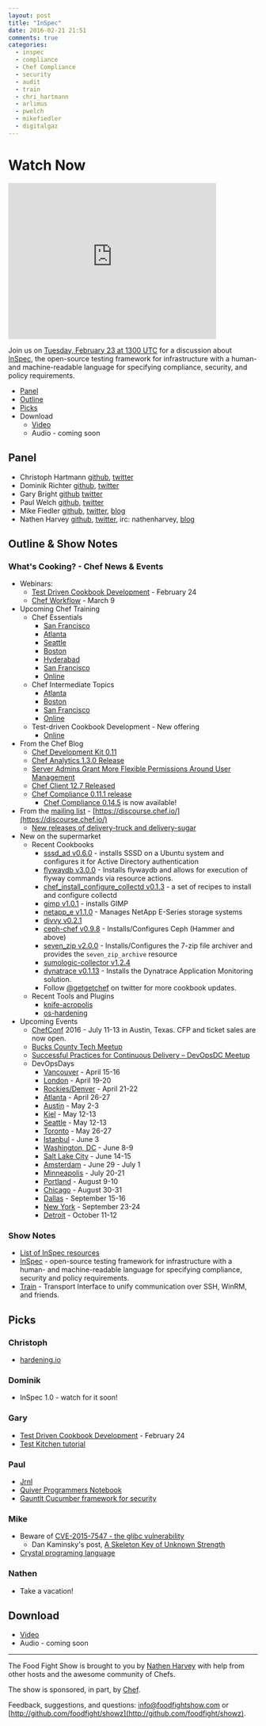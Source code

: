 ```yaml
---
layout: post
title: "InSpec"
date: 2016-02-21 21:51
comments: true
categories:
  - inspec
  - compliance
  - Chef Compliance
  - security
  - audit
  - train
  - chri_hartmann
  - arlimus
  - pwelch
  - mikefiedler
  - digitalgaz
---
```


# Watch Now

<iframe width="420" height="315" src="http://www.youtube.com/embed/RraZsq6C42s" frameborder="0" allowfullscreen></iframe>

Join us on [Tuesday, February 23 at 1300 UTC](http://everytimezone.com/#2015-2-23,60,cn3) for a discussion about [InSpec](http://github.com/chef/inspec), the open-source testing framework for infrastructure with a human- and machine-readable language for specifying compliance, security, and policy requirements.

* [Panel](http://foodfightshow.org/2016/02/inspec.html#panel)
* [Outline](http://foodfightshow.org/2016/02/inspec.html#outline)
* [Picks](http://foodfightshow.org/2016/02/inspec.html#picks)
* Download
  * [Video](http://www.youtube.com/embed/RraZsq6C42s)
  * Audio - coming soon

Panel<a name="panel"></a>
-----

* Christoph Hartmann [github](https://github.com/chris-rock), [twitter](https://twitter.com/chri_hartmann)
* Dominik Richter [github](https://github.com/arlimus), [twitter](https://twitter.com/arlimus)
* Gary Bright [github](https://github.com/username-is-already-taken2) [twitter](https://twitter.com/digitalgaz)
* Paul Welch [github](https://github.com/pwelch), [twitter](https://twitter.com/pwelch)
* Mike Fiedler [github](http://github.com/miketheman), [twitter](http://twitter.com/mikefiedler), [blog](http://www.miketheman.net)
* Nathen Harvey [github](http://github.com/nathenharvey), [twitter](http://twitter.com/nathenharvey), irc: nathenharvey, [blog](http://nathenharvey.com)

Outline & Show Notes<a name="outline"></a>
-------

### What's Cooking? - Chef News & Events

* Webinars:
  * [Test Driven Cookbook Development](https://www.chef.io/blog/event/webinar-test-driven-cookbook-development/) - February 24
  * [Chef Workflow](https://www.chef.io/blog/event/webinar-chef-workflow) - March 9
* Upcoming Chef Training
  * Chef Essentials
    * [San Francisco](https://www.chef.io/blog/event/chef-essentials-san-francisco-5)
    * [Atlanta](https://www.chef.io/blog/event/chef-essentials-atlanta-2)
    * [Seattle](https://www.chef.io/blog/event/chef-essentials-seattle-6/)
    * [Boston](https://www.chef.io/blog/event/chef-essentials-boston-2/)
    * [Hyderabad](https://www.chef.io/blog/event/chef-essentials-hyderabad-2/)
    * [San Francisco](https://www.chef.io/blog/event/chef-essentials-san-francisco-6/)
    * [Online](https://www.chef.io/blog/venue/online-61/)
  * Chef Intermediate Topics
    * [Atlanta](https://www.chef.io/blog/event/chef-intermediate-topics-atlanta-6)
    * [Boston](https://www.chef.io/blog/event/chef-intermediate-topics-boston-4/)
    * [San Francisco](https://www.chef.io/blog/event/chef-intermediate-topics-san-francisco-17/)
    * [Online](https://www.chef.io/blog/venue/online-64/)
  * Test-driven Cookbook Development - New offering
    * [Online](https://www.chef.io/blog/event/test-driven-cookbook-development-online-europe/)
* From the Chef Blog
  * [Chef Development Kit 0.11](https://www.chef.io/blog/2016/02/19/chefdk-0-11-release-announcement/)
  * [Chef Analytics 1.3.0 Release](https://www.chef.io/blog/2016/02/18/chef-analytics-1-3-0-release/)
  * [Server Admins Grant More Flexible Permissions Around User Management](https://www.chef.io/blog/2016/02/18/server-admins-grant-more-flexible-permissions-around-user-management/)
  * [Chef Client 12.7 Released](https://www.chef.io/blog/2016/02/12/chef-client-12-7-released/)
  * [Chef Compliance 0.11.1 release](https://www.chef.io/blog/2016/02/09/chef-compliance-0-11-1-release/)
    * [Chef Compliance 0.14.5](https://downloads.chef.io/compliance/) is now available!
* From the [mailing list](https://discourse.chef.io/) - [https://discourse.chef.io/](https://discourse.chef.io/)
  * [New releases of delivery-truck and delivery-sugar](https://discourse.chef.io/t/new-releases-of-delivery-truck-and-delivery-sugar/7846)
* New on the supermarket
  * Recent Cookbooks
    * [sssd_ad v0.6.0](https://supermarket.chef.io/cookbooks/sssd_ad) -  installs SSSD on a Ubuntu system and configures it for Active Directory authentication
    * [flywaydb v3.0.0](https://supermarket.chef.io/cookbooks/flywaydb) - Installs flywaydb and allows for execution of flyway commands via resource actions.
    * [chef_install_configure_collectd v0.1.3](https://supermarket.chef.io/cookbooks/chef_install_configure_collectd) - a set of recipes to install and configure collectd
    * [gimp v1.0.1](https://supermarket.chef.io/cookbooks/gimp) - installs GIMP
    * [netapp_e v1.1.0](https://supermarket.chef.io/cookbooks/netapp_e) - Manages NetApp E-Series storage systems
    * [divvy v0.2.1](https://supermarket.chef.io/cookbooks/divvy)
    * [ceph-chef v0.9.8](https://supermarket.chef.io/cookbooks/ceph-chef) - Installs/Configures Ceph (Hammer and above)
    * [seven_zip v2.0.0](https://supermarket.chef.io/cookbooks/seven_zip) - Installs/Configures the 7-zip file archiver and provides the `seven_zip_archive` resource
    * [sumologic-collector v1.2.4](https://supermarket.chef.io/cookbooks/sumologic-collector)
    * [dynatrace v0.1.13](https://supermarket.chef.io/cookbooks/dynatrace) - Installs the Dynatrace Application Monitoring solution.
    * Follow [@getgetchef](https://twitter.com/getgetchef) on twitter for more cookbook updates.
  * Recent Tools and Plugins
    * [knife-acropolis](https://supermarket.chef.io/tools/knife-acropolis)
    * [os-hardening](https://supermarket.chef.io/tools/os-hardening)
* Upcoming Events
  * [ChefConf](https://chefconf.chef.io/) 2016 - July 11-13 in Austin, Texas.  CFP and ticket sales are now open.
  * [Bucks County Tech Meetup](https://www.chef.io/blog/event/bucks-county-tech-meetup/)
  * [Successful Practices for Continuous Delivery – DevOpsDC Meetup](https://www.chef.io/blog/event/successful-practices-for-continuous-delivery-devopsdc-meetup/)
  * DevOpsDays
    * [Vancouver](http://www.devopsdays.org/events/2016-vancouver/) - April 15-16
    * [London](http://www.devopsdays.org/events/2016-london/) - April 19-20
    * [Rockies/Denver](http://www.devopsdays.org/events/2016-denver/) - April 21-22
    * [Atlanta](http://www.devopsdays.org/events/2016-atlanta/) - April 26-27
    * [Austin](http://www.devopsdays.org/events/2016-austin/) - May 2-3
    * [Kiel](http://www.devopsdays.org/events/2016-kiel/) - May 12-13
    * [Seattle](http://www.devopsdays.org/events/2016-seattle/) - May 12-13
    * [Toronto](http://www.devopsdays.org/events/2016-toronto/) - May 26-27
    * [Istanbul](http://www.devopsdays.org/events/2016-istanbul/) - June 3
    * [Washington, DC](http://www.devopsdays.org/events/2016-washington-dc/) - June 8-9
    * [Salt Lake City](http://www.devopsdays.org/events/2016-saltlakecity/) - June 14-15
    * [Amsterdam](http://www.devopsdays.org/events/2016-amsterdam/) - June 29 - July 1
    * [Minneapolis](http://www.devopsdays.org/events/2016-minneapolis/) - July 20-21
    * [Portland](http://www.devopsdays.org/events/2016-portland/) - August 9-10
    * [Chicago](http://www.devopsdays.org/events/2016-chicago/) - August 30-31
    * [Dallas](http://www.devopsdays.org/events/2016-dallas/) - September 15-16
    * [New York](http://www.devopsdays.org/events/2016-newyork/) - September 23-24
    * [Detroit](http://www.devopsdays.org/events/2016-detroit/) - October 11-12

###  Show Notes

* [List of InSpec resources](https://github.com/chef/inspec/blob/master/docs/resources.rst)
* [InSpec](https://github.com/chef/inspec) - open-source testing framework for infrastructure with a human- and machine-readable language for specifying compliance, security and policy requirements.
* [Train](https://github.com/chef/train) - Transport Interface to unify communication over SSH, WinRM, and friends.

Picks<a name="picks"></a>
-----

### Christoph

* [hardening.io](http://hardening.io/)

### Dominik

* InSpec 1.0 - watch for it soon!

### Gary

* [Test Driven Cookbook Development](https://www.chef.io/blog/event/webinar-test-driven-cookbook-development/) - February 24
* [Test Kitchen tutorial](http://kitchen.ci/docs/getting-started/)

### Paul

* [Jrnl](https://maebert.github.io/jrnl/)
* [Quiver Programmers Notebook](http://happenapps.com/)
* [Gauntlt Cucumber framework for security](http://gauntlt.org/)

### Mike

* Beware of [CVE-2015-7547 - the glibc vulnerability](https://cve.mitre.org/cgi-bin/cvename.cgi?name=CVE-2015-7547)
  * Dan Kaminsky's post, [A Skeleton Key of Unknown Strength](http://dankaminsky.com/2016/02/20/skeleton/)
* [Crystal programing language](http://crystal-lang.org/)

### Nathen

* Take a vacation!

Download
--------
* [Video](http://www.youtube.com/embed/RraZsq6C42s)
* Audio - coming soon

<hr />

The Food Fight Show is brought to you by [Nathen Harvey](https://twitter.com/nathenharvey) with help from other hosts and the awesome community of Chefs.

The show is sponsored, in part, by [Chef](http://www.chef.io).

Feedback, suggestions, and questions:  [info@foodfightshow.com](mailto:info@foodfightshow.com) or  [http://github.com/foodfight/showz](http://github.com/foodfight/showz).
